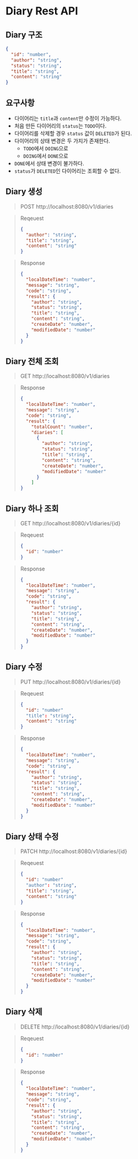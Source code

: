 # Diary Rest API

## Diary 구조

```json
{
  "id": "number",
  "author": "string",
  "status": "string",
  "title": "string",
  "content": "string"
}
```

## 요구사항

* 다이어리는 `title`과 `content`만 수정이 가능하다.
* 처음 만든 다이어리의 `status`는 `TODO`이다.
* 다이어리를 삭제할 경우 `status` 값이 `DELETED`가 된다.
* 다이어리의 상태 변경은 두 가지가 존재한다.
  * `TODO`에서 `DOING`으로
  * `DOING`에서 `DONE`으로
* `DONE`에서 상태 변경이 불가하다.
* `status`가 `DELETED`인 다이어리는 조회할 수 없다.

## Diary 생성

> POST http://localhost:8080/v1/diaries

> Reqeuest
> ```json
> {
>   "author": "string",
>   "title": "string",
>   "content": "string"
> }
> ```

> Response
> ```json
> {
>   "localDateTime": "number",
>   "message": "string",
>   "code": "string",
>   "result": {
>     "author": "string",
>     "status": "string",
>     "title": "string",
>     "content": "string",
>     "createDate": "number",
>     "modifiedDate": "number"
>   }
> }
> ```

## Diary 전체 조회

> GET http://localhost:8080/v1/diaries

> Response
> ```json
> {
>   "localDateTime": "number",
>   "message": "string",
>   "code": "string",
>   "result": {
>     "totalCount": "number",
>     "diaries": [
>       {
>         "author": "string",
>         "status": "string",
>         "title": "string",
>         "content": "string",
>         "createDate": "number",
>         "modifiedDate": "number"
>       }
>     ]
> }
> ```

## Diary 하나 조회

> GET http://localhost:8080/v1/diaries/{id}

> Reqeuest
> ```json
> {
>   "id": "number"
> }
> ```

> Response
> ```json
> {
>   "localDateTime": "number",
>   "message": "string",
>   "code": "string",
>   "result": {
>     "author": "string",
>     "status": "string",
>     "title": "string",
>     "content": "string",
>     "createDate": "number",
>     "modifiedDate": "number"
>   }
> }
> ```

## Diary 수정

> PUT http://localhost:8080/v1/diaries/{id}

> Reqeuest
> ```json
> {
>   "id": "number"
>   "title": "string",
>   "content": "string"
> }
> ```

> Response
> ```json
> {
>   "localDateTime": "number",
>   "message": "string",
>   "code": "string",
>   "result": {
>     "author": "string",
>     "status": "string",
>     "title": "string",
>     "content": "string",
>     "createDate": "number",
>     "modifiedDate": "number"
>   }
> }
> ```

## Diary 상태 수정

> PATCH http://localhost:8080/v1/diaries/{id}

> Reqeuest
> ```json
> {
>   "id": "number"
>   "author": "string",
>   "title": "string",
>   "content": "string"
> }
> ```

> Response
> ```json
> {
>   "localDateTime": "number",
>   "message": "string",
>   "code": "string",
>   "result": {
>     "author": "string",
>     "status": "string",
>     "title": "string",
>     "content": "string",
>     "createDate": "number",
>     "modifiedDate": "number"
>   }
> }
> ```

## Diary 삭제

> DELETE http://localhost:8080/v1/diaries/{id}

> Reqeuest
> ```json
> {
>   "id": "number"
> }
> ```

> Response
> ```json
> {
>   "localDateTime": "number",
>   "message": "string",
>   "code": "string",
>   "result": {
>     "author": "string",
>     "status": "string",
>     "title": "string",
>     "content": "string",
>     "createDate": "number",
>     "modifiedDate": "number"
>   }
> }
> ```